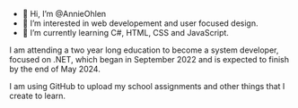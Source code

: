 - 👋 Hi, I’m @AnnieOhlen
- 👀 I’m interested in web developement and user focused design.
- 🌱 I’m currently learning C#, HTML, CSS and JavaScript.

I am attending a two year long education to become a system developer, focused on .NET, which began in September 2022 and is expected to finish by the end of May 2024.

I am using GitHub to upload my school assignments and other things that I create to learn.

<!---
AnnieOhlen/AnnieOhlen is a ✨ special ✨ repository because its `README.md` (this file) appears on your GitHub profile.
You can click the Preview link to take a look at your changes.
--->

<!---
- 💞️ I’m looking to collaborate on ...
- 📫 How to reach me ...
Moved  from under "interested in".
--->
